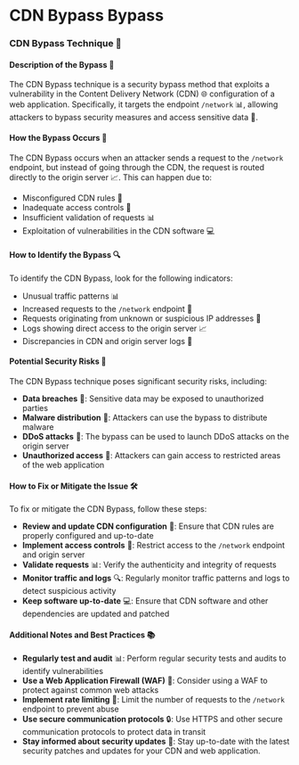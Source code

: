# CDN Bypass Bypass

### CDN Bypass Technique 🚀
#### Description of the Bypass 📝
The CDN Bypass technique is a security bypass method that exploits a vulnerability in the Content Delivery Network (CDN) 🌐 configuration of a web application. Specifically, it targets the endpoint `/network` 📊, allowing attackers to bypass security measures and access sensitive data 🤫.

#### How the Bypass Occurs 🤔
The CDN Bypass occurs when an attacker sends a request to the `/network` endpoint, but instead of going through the CDN, the request is routed directly to the origin server 📈. This can happen due to:
* Misconfigured CDN rules 📝
* Inadequate access controls 🚫
* Insufficient validation of requests 📊
* Exploitation of vulnerabilities in the CDN software 💻

#### How to Identify the Bypass 🔍
To identify the CDN Bypass, look for the following indicators:
* Unusual traffic patterns 📊
* Increased requests to the `/network` endpoint 🚀
* Requests originating from unknown or suspicious IP addresses 📍
* Logs showing direct access to the origin server 📈
* Discrepancies in CDN and origin server logs 📝

#### Potential Security Risks 🚨
The CDN Bypass technique poses significant security risks, including:
* **Data breaches** 🤫: Sensitive data may be exposed to unauthorized parties
* **Malware distribution** 🦠: Attackers can use the bypass to distribute malware
* **DDoS attacks** 🚫: The bypass can be used to launch DDoS attacks on the origin server
* **Unauthorized access** 🚪: Attackers can gain access to restricted areas of the web application

#### How to Fix or Mitigate the Issue 🛠️
To fix or mitigate the CDN Bypass, follow these steps:
* **Review and update CDN configuration** 📝: Ensure that CDN rules are properly configured and up-to-date
* **Implement access controls** 🚫: Restrict access to the `/network` endpoint and origin server
* **Validate requests** 📊: Verify the authenticity and integrity of requests
* **Monitor traffic and logs** 🔍: Regularly monitor traffic patterns and logs to detect suspicious activity
* **Keep software up-to-date** 💻: Ensure that CDN software and other dependencies are updated and patched

#### Additional Notes and Best Practices 📚
* **Regularly test and audit** 📊: Perform regular security tests and audits to identify vulnerabilities
* **Use a Web Application Firewall (WAF)** 🚫: Consider using a WAF to protect against common web attacks
* **Implement rate limiting** 🚫: Limit the number of requests to the `/network` endpoint to prevent abuse
* **Use secure communication protocols** 🔒: Use HTTPS and other secure communication protocols to protect data in transit
* **Stay informed about security updates** 📣: Stay up-to-date with the latest security patches and updates for your CDN and web application.